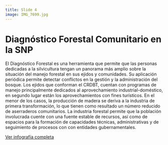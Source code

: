 ```yaml
---
title: Slide 4
image: IMG_7699.jpg
---
```


# Diagnóstico Forestal Comunitario en la SNP

El Diagnóstico Forestal es una herramienta que permite que las personas dedicadas a la silvicultura tengan un panorama más amplio sobre la situación del manejo forestal en sus ejidos y comunidades. Su aplicación periódica permite detectar conflictos en la gestión y la administración del bosque. Los ejidos que conforman el CRDBT, cuentan con programas de manejo principalmente dedicados al aprovechamiento industrial-doméstico, en segundo lugar están los aprovechamientos con fines turísticos. En el menor de los casos, la producción de madera se deriva a la industria de primera transformación, lo que tienen como resultado un número reducido de aserraderos comunitarios. La industria forestal permite que la población involucrada cuente con una fuente estable de recursos, así como de espacios para la formación de capacidades técnicas, administrativas y de seguimiento de procesos con con entidades gubernamentales.

<a class="btn btn-secondary" href="https://poderlatam.org/wp-content/uploads/2023/11/lineadetiempo_CRDBT-scaled.jpg" target="_blank">Ver infografía completa</a>
<br>
